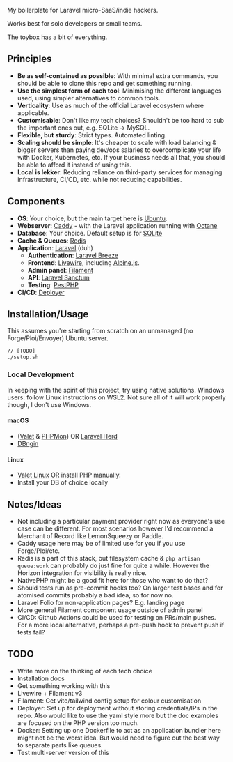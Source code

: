 My boilerplate for Laravel micro-SaaS/indie hackers.

Works best for solo developers or small teams.

The toybox has a bit of everything.

## Principles

- **Be as self-contained as possible**: With minimal extra commands, you should be able to clone this repo and get something running.
- **Use the simplest form of each tool**: Minimising the different languages used, using simpler alternatives to common tools.
- **Verticality**: Use as much of the official Laravel ecosystem where applicable.
- **Customisable**: Don't like my tech choices? Shouldn't be too hard to sub the important ones out, e.g. SQLite -> MySQL.
- **Flexible, but sturdy**: Strict types. Automated linting.
- **Scaling should be simple**: It's cheaper to scale with load balancing & bigger servers than paying dev/ops salaries to overcomplicate your life with Docker, Kubernetes, etc. If your business needs all that, you should be able to afford it instead of using this.
- **Local is lekker**: Reducing reliance on third-party services for managing infrastructure, CI/CD, etc. while not reducing capabilities.

## Components

- **OS**: Your choice, but the main target here is [Ubuntu](https://ubuntu.com/).
- **Webserver**: [Caddy](https://caddyserver.com/) - with the Laravel application running with [Octane](https://laravel.com/docs/10.x/octane)
- **Database**: Your choice. Default setup is for [SQLite](https://www.sqlite.org/index.html)
- **Cache & Queues**: [Redis](https://redis.io)
- **Application**: [Laravel](https://laravel.com) (duh)
  - **Authentication**: [Laravel Breeze](https://laravel.com/docs/10.x/starter-kits#laravel-breeze) 
  - **Frontend**: [Livewire](https://livewire.laravel.com), including [Alpine.js](https://alpinejs.dev/).
  - **Admin panel**: [Filament](https://filamentphp.com/)
  - **API**: [Laravel Sanctum](https://laravel.com/docs/10.x/sanctum) 
  - **Testing**: [PestPHP](https://pestphp.com/)
- **CI/CD**: [Deployer](https://deployer.org/)

## Installation/Usage

This assumes you're starting from scratch on an unmanaged (no Forge/Ploi/Envoyer) Ubuntu server.

```shell
// [TODO]
./setup.sh
```

### Local Development

In keeping with the spirit of this project, try using native solutions.
Windows users: follow Linux instructions on WSL2. Not sure all of it will work properly though, I don't use Windows.

#### macOS

- ([Valet](https://laravel.com/docs/10.x/valet) & [PHPMon](https://phpmon.app/)) OR [Laravel Herd](https://herd.laravel.com/)
- [DBngin](https://dbngin.com/)

#### Linux

- [Valet Linux](https://cpriego.github.io/valet-linux/) OR install PHP manually.
- Install your DB of choice locally

## Notes/Ideas

- Not including a particular payment provider right now as everyone's use case can be different. For most scenarios however I'd recommend a Merchant of Record like LemonSqueezy or Paddle.
- Caddy usage here may be of limited use for you if you use Forge/Ploi/etc.
- Redis is a part of this stack, but filesystem cache & `php artisan queue:work` can probably do just fine for quite a while. However the Horizon integration for visibility is really nice.
- NativePHP might be a good fit here for those who want to do that?
- Should tests run as pre-commit hooks too? On larger test bases and for atomised commits probably a bad idea, so for now no.
- Laravel Folio for non-application pages? E.g. landing page
- More general Filament component usage outside of admin panel
- CI/CD: Github Actions could be used for testing on PRs/main pushes. For a more local alternative, perhaps a pre-push hook to prevent push if tests fail?

## TODO

- Write more on the thinking of each tech choice
- Installation docs
- Get something working with this
- Livewire + Filament v3
- Filament: Get vite/tailwind config setup for colour customisation
- Deployer: Set up for deployment without storing credentials/IPs in the repo. Also would like to use the yaml style more but the doc examples are focused on the PHP version too much.
- Docker: Setting up one Dockerfile to act as an application bundler here might not be the worst idea. But would need to figure out the best way to separate parts like queues.
- Test multi-server version of this
